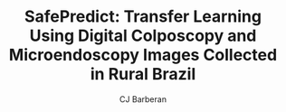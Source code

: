 ---
paperId: 5
author: CJ Barberan
publicationauthor: Barberan, CJ.
title: "SafePredict: Transfer Learning Using Digital Colposcopy and Microendoscopy Images Collected in Rural Brazil"
pdf: --
poster: Poster_CJ_Barberan
alt: --
type: Poster
topic: Applications
link: 
conference: icml
year: 2019
tags: icml-2019-np
location: California, USA
---